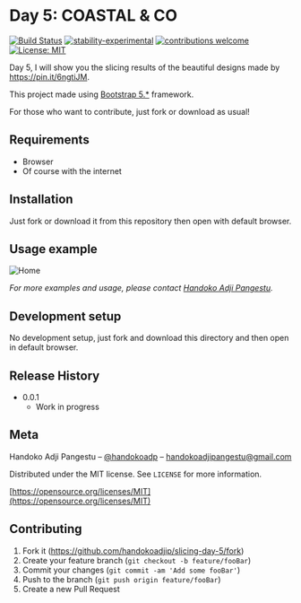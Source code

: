 # Day 5: COASTAL & CO

[![Build Status](https://travis-ci.org/dwyl/esta.svg?branch=master)](https://github.com/handokoadjip/slicing-day-5)
[![stability-experimental](https://img.shields.io/badge/stability-experimental-orange.svg)](https://github.com/handokoadjip/slicing-day-5)
[![contributions welcome](https://img.shields.io/badge/contributions-welcome-brightgreen.svg?style=flat)](https://github.com/handokoadjip/slicing-day-5/fork)
[![License: MIT](https://img.shields.io/badge/License-MIT-yellow.svg)](https://opensource.org/licenses/MIT)

Day 5, I will show you the slicing results of the beautiful designs made by https://pin.it/6ngtiJM.

This project made using [Bootstrap 5.\*](https://getbootstrap.com/docs/5.1/getting-started/introduction/) framework.

For those who want to contribute, just fork or download as usual!

## Requirements

- Browser
- Of course with the internet

## Installation

Just fork or download it from this repository then open with default browser.

## Usage example

![Home](https://bebaskripsi.000webhostapp.com/slicing-day-5/home.png)

_For more examples and usage, please contact [Handoko Adji Pangestu](https://www.instagram.com/handokoadp/)._

## Development setup

No development setup, just fork and download this directory and then open in default browser.

## Release History

- 0.0.1
  - Work in progress

## Meta

Handoko Adji Pangestu – [@handokoadp](https://www.instagram.com/handokoadp/) – handokoadjipangestu@gmail.com

Distributed under the MIT license. See `LICENSE` for more information.

[https://opensource.org/licenses/MIT](https://opensource.org/licenses/MIT)

## Contributing

1. Fork it (<https://github.com/handokoadjip/slicing-day-5/fork>)
2. Create your feature branch (`git checkout -b feature/fooBar`)
3. Commit your changes (`git commit -am 'Add some fooBar'`)
4. Push to the branch (`git push origin feature/fooBar`)
5. Create a new Pull Request
